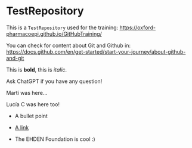 # TestRepository

This is a `TestRepository` used for the training: <https://oxford-pharmacoepi.github.io/GitHubTraining/>

You can check for content about Git and Github in: <https://docs.github.com/en/get-started/start-your-journey/about-github-and-git>

This is **bold**, this is *italic*.

Ask ChatGPT if you have any question!

Martí was here...

Lucía C was here too!

- A bullet point

- [A link](https://oxford-pharmacoepi.github.io/GitHubTraining/)

- The EHDEN Foundation is cool :)
